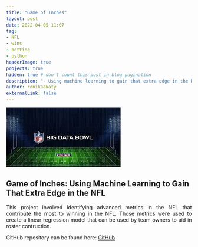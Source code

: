```yaml
---
title: "Game of Inches"
layout: post
date: 2022-04-05 11:07
tag: 
- NFL
- wins
- betting
- python
headerImage: true
projects: true
hidden: true # don't count this post in blog pagination
description: "- Using machine learning to gain that extra edge in the NFL."
author: ronikaakaty
externalLink: false
---
```


![Screenshot](/assets/images/nfl.jpg)

## Game of Inches: Using Machine Learning to Gain That Extra Edge in the NFL
<p align='justify'>This project involved identifying advanced metrics in the NFL that contribute the most to winning in the NFL. Those metrics were used to create a linear regression model that can be used by team owners to aid in roster contruction. </p>

GitHub repository can be found here: [GitHub]( https://github.com/ronikaakaty/Projects/tree/main/Predictive%20Analytics-%20Game%20of%20Inches)





